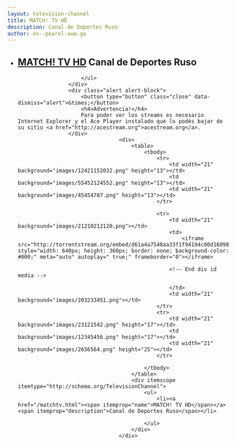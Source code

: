 ```yaml
---
layout: television-channel
title: MATCH! TV HD
description: Canal de Deportes Ruso
author: xn--pearol-xwa.ga
---
```

<html>
					<div itemscope itemtype="http://schema.org/TelevisionChannel">
						<ul>
							<li><h2><a href="/matchtv.html"><span itemprop="name">MATCH! TV HD</span></a> <span itemprop="description">Canal de <span itemprop="genre">Deportes</span> Ruso</span></h2></li>
							
						</ul>
					</div>
					<div class="alert alert-block">
						<button type="button" class="close" data-dismiss="alert">&times;</button>
						<h4>Advertencia!</h4>
						Para poder ver los streams es necesario Internet Explorer y el Ace Player instalado que lo podés bajar de su sitio <a href="http://acestream.org">acestream.org</a>.
					</div>
									<div>
										<table>
											<tbody>
												<tr>
													<td width="21" background="images/12421152032.png" height="13"></td>
													<td background="images/55452124552.png" height="13"></td>
													<td width="21" background="images/45454787.png" height="13"></td>
												</tr>

												<tr>
													<td width="21" background="images/21210212120.png"></td>
													<td>
														<iframe src="http://torrentstream.org/embed/d61a4a7548aa33f1f94194c00d16098347361fb1" style="width: 640px; height: 360px; border: none; background-color: #000;" meta="auto" autoplay=" true;" frameborder="0"></iframe>
														
													<!-- End div id media -->
								
													</td>
													<td width="21" background="images/203233451.png"></td>
												</tr>
												<tr>
													<td width="21" background="images/23121542.png" height="17"></td>
													<td background="images/12345456.png" height="17"></td>
													<td width="21" background="images/2656564.png" height="25"></td>
												</tr>

											</tbody>
										</table>
										<div itemscope itemtype="http://schema.org/TelevisionChannel">
											<ul>
												<li><a href="/matchtv.html"><span itemprop="name">MATCH! TV HD</span></a> <span itemprop="description">Canal de Deportes Ruso</span></li>
							
											</ul>
										</div>
									</div>
</html>